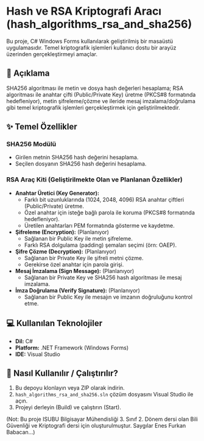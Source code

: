 # Hash ve RSA Kriptografi Aracı (hash_algorithms_rsa_and_sha256)

Bu proje, C# Windows Forms kullanılarak geliştirilmiş bir masaüstü uygulamasıdır. Temel kriptografik işlemleri kullanıcı dostu bir arayüz üzerinden gerçekleştirmeyi amaçlar.

## 📜 Açıklama

SHA256 algoritması ile metin ve dosya hash değerleri hesaplama; RSA algoritması ile anahtar çifti (Public/Private Key) üretme (PKCS#8 formatında hedefleniyor), metin şifreleme/çözme ve ileride mesaj imzalama/doğrulama gibi temel kriptografik işlemleri gerçekleştirmek için geliştirilmektedir.

## ✨ Temel Özellikler

### SHA256 Modülü
* Girilen metnin SHA256 hash değerini hesaplama.
* Seçilen dosyanın SHA256 hash değerini hesaplama.

### RSA Araç Kiti (Geliştirilmekte Olan ve Planlanan Özellikler)
* **Anahtar Üretici (Key Generator):**
    * Farklı bit uzunluklarında (1024, 2048, 4096) RSA anahtar çiftleri (Public/Private) üretme.
    * Özel anahtar için isteğe bağlı parola ile koruma (PKCS#8 formatında hedefleniyor).
    * Üretilen anahtarları PEM formatında gösterme ve kaydetme.
* **Şifreleme (Encryption):** (Planlanıyor)
    * Sağlanan bir Public Key ile metin şifreleme.
    * Farklı RSA dolgulama (padding) şemaları seçimi (örn: OAEP).
* **Şifre Çözme (Decryption):** (Planlanıyor)
    * Sağlanan bir Private Key ile şifreli metni çözme.
    * Gerekirse özel anahtar için parola girişi.
* **Mesaj İmzalama (Sign Message):** (Planlanıyor)
    * Sağlanan bir Private Key ve SHA256 hash algoritması ile mesaj imzalama.
* **İmza Doğrulama (Verify Signature):** (Planlanıyor)
    * Sağlanan bir Public Key ile mesajın ve imzanın doğruluğunu kontrol etme.

## 💻 Kullanılan Teknolojiler
* **Dil:** C#
* **Platform:** .NET Framework (Windows Forms)
* **IDE:** Visual Studio

## 🚀 Nasıl Kullanılır / Çalıştırılır?
1.  Bu depoyu klonlayın veya ZIP olarak indirin.
2.  `hash_algorithms_rsa_and_sha256.sln` çözüm dosyasını Visual Studio ile açın.
3.  Projeyi derleyin (Build) ve çalıştırın (Start).

(Not: Bu proje ISUBU Bilgisayar Mühendisliği 3. Sınıf 2. Dönem dersi olan Bili Güvenliği ve Kriptografi dersi için oluşturulmuştur. Saygılar Enes Furkan Babacan...)